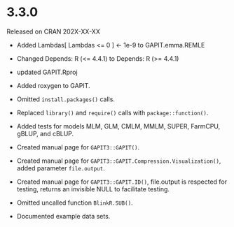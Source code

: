
#  3.3.0
Released on CRAN 202X-XX-XX

* Added Lambdas[ Lambdas <= 0 ] <- 1e-9 to GAPIT.emma.REMLE
* Changed Depends: R (<= 4.4.1) to Depends: R (>= 4.4.1)
* updated GAPIT.Rproj

* Added roxygen to GAPIT.
* Omitted `install.packages()` calls.
* Replaced `library()` and `require()` calls with `package::function()`.
* Added tests for models MLM, GLM, CMLM, MMLM, SUPER, FarmCPU, gBLUP, and cBLUP.
* Created manual page for `GAPIT3::GAPIT()`.
* Created manual page for `GAPIT3::GAPIT.Compression.Visualization()`, added parameter `file.output`.
* Created manual page for `GAPIT3::GAPIT.ID()`, file.output is respected for testing, returns an invisible NULL to facilitate testing.
* Omitted uncalled function `BlinkR.SUB()`.
* Documented example data sets.




